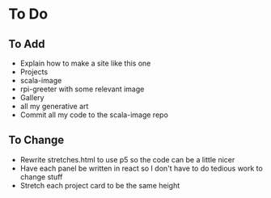 # To Do

## To Add
 - Explain how to make a site like this one
 - Projects
  - scala-image
  - rpi-greeter with some relevant image
 - Gallery
  - all my generative art
 - Commit all my code to the scala-image repo

## To Change
 - Rewrite stretches.html to use p5 so the code can be a little nicer
 - Have each panel be written in react so I don't have to do tedious work to change stuff
 - Stretch each project card to be the same height
